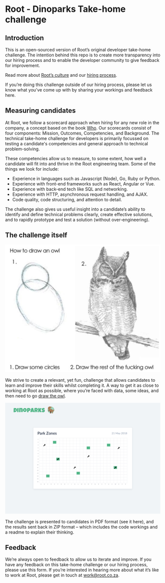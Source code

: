 # Root - Dinoparks Take-home challenge

## Introduction

This is an open-sourced version of Root’s original developer take-home challenge. The intention behind this repo is to create more transparency into our hiring process and to enable the developer community to give feedback for improvement.

Read more about [Root’s culture](https://root.co.za/careers) and our [hiring process](https://www.offerzen.com/companies/root).

If you’re doing this challenge outside of our hiring process, please let us know what you’ve come up with by sharing your workings and feedback here.

## Measuring candidates

At Root, we follow a scorecard approach when hiring for any new role in the company, a concept based on the book [Who](https://www.goodreads.com/book/show/4989687-who). Our scorecards consist of four components: Mission, Outcomes, Competencies, and Background. The technical take-home challenge for developers is primarily focussed on testing a candidate's competencies and general approach to technical problem-solving.

These competencies allow us to measure, to some extent, how well a candidate will fit into and thrive in the Root engineering team. Some of the things we look for include:

- Experience in languages such as Javascript (Node), Go, Ruby or Python.  
- Experience with front-end frameworks such as React, Angular or Vue.  
- Experience with back-end tech like SQL and networking.  
- Experience with HTTP, asynchronous request handling, and AJAX.  
- Code quality, code structuring, and attention to detail.  

The challenge also gives us useful insight into a candidate’s ability to identify and define technical problems clearly, create effective solutions, and to rapidly prototype and test a solution (without over-engineering).

## The challenge itself

![Draw the Owl](/draw-the-owl.png?raw=true)

We strive to create a relevant, yet fun, challenge that allows candidates to learn and improve their skills whilst completing it. A way to get it as close to working at Root as possible, where you’re faced with data, some ideas, and then need to go [draw the owl](https://www.youtube.com/watch?v=GndXHY8J7Jo).

![Dinoparks User Interface](/dinoparks-ui.png?raw=true)

The challenge is presented to candidates in PDF format (see it here), and the results sent back in ZIP format – which includes the code workings and a readme to explain their thinking.

## Feedback

We’re always open to feedback to allow us to iterate and improve. If you have any feedback on this take-home challenge or our hiring process, please use this form. If you’re interested in hearing more about what it’s like to work at Root, please get in touch at [work@root.co.za](mailto:work@root.co.za).
